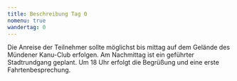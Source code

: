 ```yaml
---
title: Beschreibung Tag 0
nomenu: true
wandertag: 0
---
```


Die Anreise der Teilnehmer sollte möglichst bis mittag auf dem Gelände des Mündener Kanu-Club erfolgen. Am Nachmittag ist ein geführter Stadtrundgang geplant. Um 18 Uhr erfolgt die Begrüßung und eine erste Fahrtenbesprechung.
